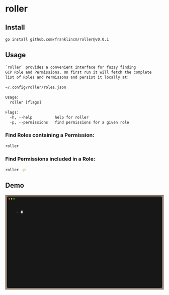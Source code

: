 # roller

## Install

```sh
go install github.com/franklincm/roller@v0.0.1
```

## Usage
```
`roller` provides a convenient interface for fuzzy finding
GCP Role and Permissions. On first run it will fetch the complete
list of Roles and Permissons and persist it locally at:

~/.config/roller/roles.json

Usage:
  roller [flags]

Flags:
  -h, --help          help for roller
  -p, --permissions   find permissions for a given role
```

### Find Roles containing a Permission:

```sh
roller
```

### Find Permissions included in a Role:

```sh
roller -p
```

## Demo
<img src="assets/demo.gif">
